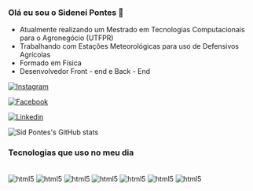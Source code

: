 ### Olá eu sou o Sidenei Pontes 👋

- Atualmente realizando um Mestrado em Tecnologias Computacionais para o Agronegócio (UTFPR)
- Trabalhando com Estações Meteorológicas para uso de Defensivos Agrícolas
- Formado em Física
- Desenvolvedor Front - end e Back - End


[![Instagram](https://img.shields.io/badge/Instagram-E4405F?style=for-the-badge&logo=instagram&logoColor=white)](https://www.instagram.com/sidpontes93)

[![Facebook](https://img.shields.io/badge/Facebook-1877F2?style=for-the-badge&logo=facebook&logoColor=white)](https://www.facebook.com/sidpontes93)

[![Linkedin](https://img.shields.io/badge/LinkedIn-0077B5?style=for-the-badge&logo=linkedin&logoColor=white)](https://www.linkedin.com/in/sidenei-mendes-pontes-j%C3%BAnior-a572a12a4/)

![Sid Pontes's GitHub stats](https://github-readme-stats.vercel.app/api?username=SideneiPontes&show_icons=true&theme=merko)

### Tecnologias que uso no meu dia

<div style="display: inline_block"> <br/>

<img align = "center" alt = "html5" src="https://img.shields.io/badge/HTML-239120?style=for-the-badge&logo=html5&logoColor=white" />
<img align = "center" alt = "html5" src="https://img.shields.io/badge/JavaScript-F7DF1E?style=for-the-badge&logo=javascript&logoColor=black" />
<img align = "center" alt = "html5" src="https://img.shields.io/badge/Python-14354C?style=for-the-badge&logo=python&logoColor=white" />
<img align = "center" alt = "html5" src="https://img.shields.io/badge/MySQL-00000F?style=for-the-badge&logo=mysql&logoColor=white" />
<img align = "center" alt = "html5" src="https://img.shields.io/badge/PostgreSQL-316192?style=for-the-badge&logo=postgresql&logoColor=white" />
<img align = "center" alt = "html5" src="https://img.shields.io/badge/C%23-239120?style=for-the-badge&logo=c-sharp&logoColor=white" />
<img align = "center" alt = "html5" src="https://img.shields.io/badge/Java-ED8B00?style=for-the-badge&logo=openjdk&logoColor=white" />
</div>
